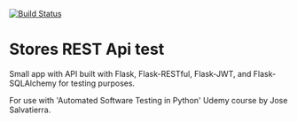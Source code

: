 [![Build Status](https://travis-ci.com/PlutoniumProphet/stores-rest-api-test.svg?branch=master)](https://travis-ci.com/PlutoniumProphet/stores-rest-api-test)

# Stores REST Api test

Small app with API built with Flask, Flask-RESTful, Flask-JWT, and Flask-SQLAlchemy for testing purposes. 

For use with 'Automated Software Testing in Python' Udemy course by Jose Salvatierra. 
